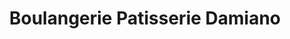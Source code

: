 ---
title: "Boulangerie Patisserie Damiano"
url: /nice/boulangerie-patisserie-damiano/
shop: boulangerie
---
